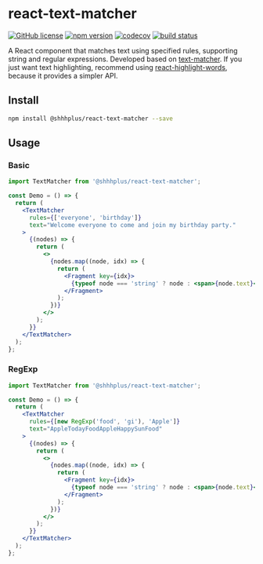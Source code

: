 # react-text-matcher

[![GitHub license](https://img.shields.io/badge/license-MIT-blue.svg)](https://github.com/shhhplus/react-text-matcher/blob/master/LICENSE) [![npm version](https://img.shields.io/npm/v/@shhhplus/react-text-matcher.svg?style=flat)](https://www.npmjs.com/package/@shhhplus/react-text-matcher) [![codecov](https://img.shields.io/codecov/c/github/shhhplus/react-text-matcher/main?token=C8C11XH4DN)](https://codecov.io/gh/shhhplus/react-text-matcher) [![build status](https://img.shields.io/github/actions/workflow/status/shhhplus/react-text-matcher/cd.yml)](https://github.com/shhhplus/react-text-matcher/actions)

A React component that matches text using specified rules, supporting string and regular expressions.
Developed based on [text-matcher](https://www.npmjs.com/package/@shhhplus/text-matcher).
If you just want text highlighting, recommend using [react-highlight-words](https://www.npmjs.com/package/@shhhplus/react-highlight-words), because it provides a simpler API.

## Install

```sh
npm install @shhhplus/react-text-matcher --save
```

## Usage

### Basic

```jsx
import TextMatcher from '@shhhplus/react-text-matcher';

const Demo = () => {
  return (
    <TextMatcher
      rules={['everyone', 'birthday']}
      text="Welcome everyone to come and join my birthday party."
    >
      {(nodes) => {
        return (
          <>
            {nodes.map((node, idx) => {
              return (
                <Fragment key={idx}>
                  {typeof node === 'string' ? node : <span>{node.text}</span>}
                </Fragment>
              );
            })}
          </>
        );
      }}
    </TextMatcher>
  );
};
```

### RegExp

```jsx
import TextMatcher from '@shhhplus/react-text-matcher';

const Demo = () => {
  return (
    <TextMatcher
      rules={[new RegExp('food', 'gi'), 'Apple']}
      text="AppleTodayFoodAppleHappySunFood"
    >
      {(nodes) => {
        return (
          <>
            {nodes.map((node, idx) => {
              return (
                <Fragment key={idx}>
                  {typeof node === 'string' ? node : <span>{node.text}</span>}
                </Fragment>
              );
            })}
          </>
        );
      }}
    </TextMatcher>
  );
};
```
